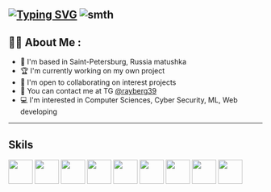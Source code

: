 [![Typing SVG](https://readme-typing-svg.herokuapp.com?font=Fira+Code&weight=800&pause=1000&background=4FFFE900&width=435&lines=Hey%2C+I'm+Danila!;And+I'm+a+student+of+cyber+security+)](https://git.io/typing-svg)
![smth](https://user-images.githubusercontent.com/74038190/225813708-98b745f2-7d22-48cf-9150-083f1b00d6c9.gif)
---
## :woman_technologist: About Me :
- 🛟 I'm based in Saint-Petersburg, Russia matushka 
- 🏆 I'm currently working on my own project
- 🏁 I'm open to collaborating on interest projects
- 📱 You can contact me at TG [@rayberg39](https://t.me/rayberg39)
- 💻 I'm interested in Computer Sciences, Cyber Security, ML, Web developing
---
## Skils 
<span>
  <img height="48" width="48" src="https://cdn.simpleicons.org/selenium" />
  <img height="48" width="48" src="https://cdn.simpleicons.org/python" />
  <img height="48" width="48" src="https://cdn.simpleicons.org/git"/>
  <img height="48" width="48" src="https://cdn.simpleicons.org/postgresql"/>
  <img height="48" width="48" src="https://go.dev/images/go-logo-blue.svg"/>
  <img height="48" width="48" src="https://cdn.simpleicons.org/macos/white"/>
  <img height="48" width="48" src="https://cdn.simpleicons.org/linux"/>
  <img height="48" width="48" src="https://cdn.simpleicons.org/gnubash"/>
  <img height="48" width="48" src="https://cdn.simpleicons.org/markdown/red"/>
</span>


